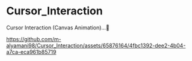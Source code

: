 # Cursor_Interaction
Cursor Interaction (Canvas Animation)...🧠 


https://github.com/m-alyamani98/Cursor_Interaction/assets/65876164/4fbc1392-dee2-4b04-a7ca-eca961b85719

